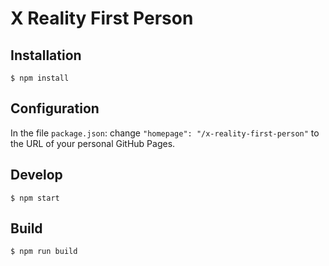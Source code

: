 # X Reality First Person

## Installation

    $ npm install

## Configuration

In the file `package.json`: change `"homepage": "/x-reality-first-person"` to the URL of your personal GitHub Pages.

## Develop

    $ npm start

## Build

    $ npm run build